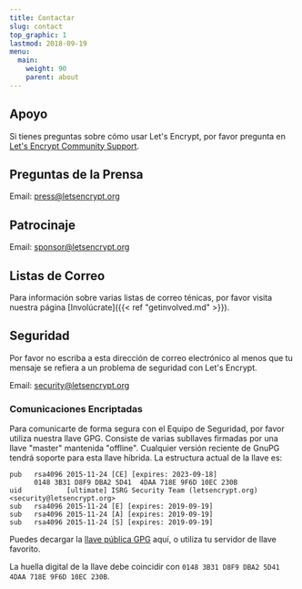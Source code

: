 ```yaml
---
title: Contactar
slug: contact
top_graphic: 1
lastmod: 2018-09-19
menu:
  main:
    weight: 90
    parent: about
---
```


## Apoyo

Si tienes preguntas sobre cómo usar Let's Encrypt, por favor pregunta en [Let's Encrypt Community Support](https://community.letsencrypt.org/).

## Preguntas de la Prensa

Email: [press@letsencrypt.org](mailto:press@letsencrypt.org)

## Patrocinaje

Email: [sponsor@letsencrypt.org](mailto:sponsor@letsencrypt.org)

## Listas de Correo

Para información sobre varias listas de correo ténicas, por favor visita nuestra página [Involúcrate]({{< ref "getinvolved.md" >}}).

## Seguridad

Por favor no escriba a esta dirección de correo electrónico al menos que tu mensaje se refiera a un problema de seguridad con Let's Encrypt.

Email: [security@letsencrypt.org](mailto:security@letsencrypt.org)

### Comunicaciones Encriptadas

Para comunicarte de forma segura con el Equipo de Seguridad, por favor utiliza nuestra llave GPG. Consiste de varias subllaves firmadas por una llave "master" mantenida "offline". Cualquier versión reciente de GnuPG tendrá soporte para esta llave híbrida. La estructura actual de la llave es:

```
pub   rsa4096 2015-11-24 [CE] [expires: 2023-09-18]
      0148 3B31 D8F9 DBA2 5D41  4DAA 718E 9F6D 10EC 230B
uid           [ultimate] ISRG Security Team (letsencrypt.org) <security@letsencrypt.org>
sub   rsa4096 2015-11-24 [E] [expires: 2019-09-19]
sub   rsa4096 2015-11-24 [A] [expires: 2019-09-19]
sub   rsa4096 2015-11-24 [S] [expires: 2019-09-19]
```

Puedes decargar la [llave pública GPG](/security_letsencrypt.org-publickey.asc) aquí, o utiliza tu servidor de llave favorito.

La huella digital de la llave debe coincidir con `0148 3B31 D8F9 DBA2 5D41  4DAA 718E 9F6D 10EC 230B`.
